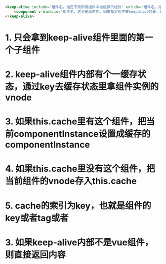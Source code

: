 ```html
<keep-alive include="组件名，指定下面所有组件中被缓存的组件" exlude="组件名，指定下面所有组件中不被缓存的组件" :max="组件数量，指定缓存的组件数量">
    <component v-bind:is="组件名，这里是动态的，如果指定组件被keepalive包裹，就缓存组件内容"></component>
</keep-alive>
```

# 1. 只会拿到keep-alive组件里面的第一个子组件

# 2. keep-alive组件内部有个一缓存状态，通过key去缓存状态里拿组件实例的vnode

# 3. 如果this.cache里有这个组件，把当前componentInstance设置成缓存的componentInstance

# 4. 如果this.cache里没有这个组件，把当前组件的vnode存入this.cache

# 5. cache的索引为key，也就是组件的key或者tag或者
# 3. 如果keep-alive内部不是vue组件，则直接返回内容